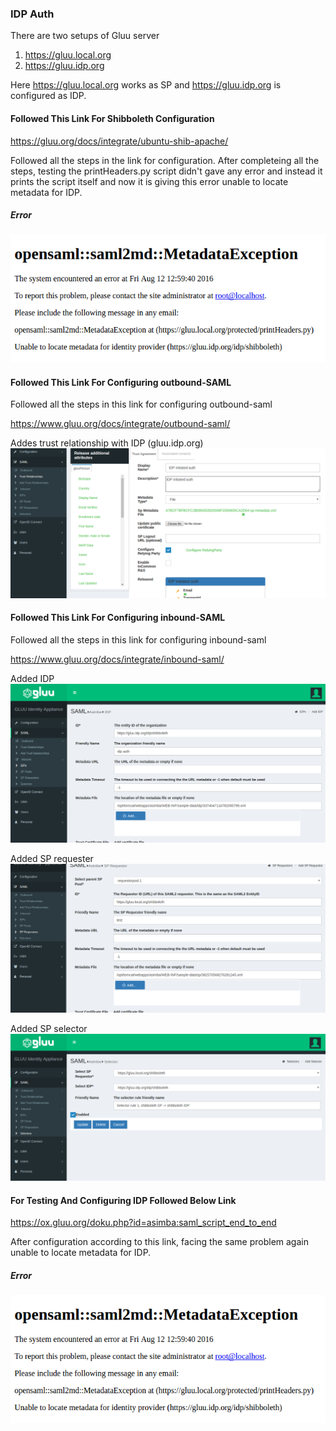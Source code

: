 ### IDP Auth

There are two setups of Gluu server
1. https://gluu.local.org
2. https://gluu.idp.org

Here https://gluu.local.org works as SP and https://gluu.idp.org is configured as IDP.

#### Followed This Link For Shibboleth Configuration
https://gluu.org/docs/integrate/ubuntu-shib-apache/

Followed all the steps in the link for configuration.
After completeing all the steps, testing the printHeaders.py script didn't gave any error and instead it prints the script itself and now it is giving this error unable to locate metadata for IDP.

##### Error
![image](https://github.com/arvindsinghtomar/idp-initiated-auth/blob/master/img/ErrorInMataData.png)

#### Followed This Link For Configuring outbound-SAML
Followed all the steps in this link for configuring outbound-saml

https://www.gluu.org/docs/integrate/outbound-saml/

Addes trust relationship with IDP (gluu.idp.org)
![image](https://github.com/arvindsinghtomar/idp-initiated-auth/blob/master/img/AddedTrustRelationships.png)

#### Followed This Link For Configuring inbound-SAML
Followed all the steps in this link for configuring inbound-saml

https://www.gluu.org/docs/integrate/inbound-saml/

Added IDP
![image](https://github.com/arvindsinghtomar/idp-initiated-auth/blob/master/img/IDP%20configuration%20inn%20SP.png)

Added SP requester
![image](https://github.com/arvindsinghtomar/idp-initiated-auth/blob/master/img/Added%20SP%20requester%20in%20IDP.png)

Added SP selector
![image](https://github.com/arvindsinghtomar/idp-initiated-auth/blob/master/img/SAMLSelector.png)

#### For Testing And Configuring IDP Followed Below Link
https://ox.gluu.org/doku.php?id=asimba:saml_script_end_to_end

After configuration according to this link, facing the same problem again unable to locate metadata for IDP.

##### Error
![image](https://github.com/arvindsinghtomar/idp-initiated-auth/blob/master/img/ErrorInMataData.png)





